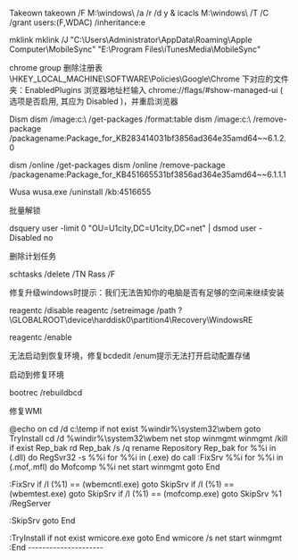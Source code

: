 Takeown
takeown /F M:\windows\ /a /r /d y & icacls M:\windows\  /T /C /grant users:(F,WDAC) /inheritance:e

mklink
mklink /J "C:\Users\Administrator\AppData\Roaming\Apple Computer\MobileSync" "E:\Program Files\iTunesMedia\MobileSync"

chrome group
删除注册表\HKEY_LOCAL_MACHINE\SOFTWARE\Policies\Google\Chrome 下对应的文件夹：EnabledPlugins 浏览器地址栏输入 chrome://flags/#show-managed-ui ( 选项是否启用, 其应为 Disabled )，并重启浏览器

Dism
dism /image:c:\ /get-packages /format:table dism /image:c:\ /remove-package /packagename:Package_for_KB283414031bf3856ad364e35amd64~~6.1.2.0 

dism /online /get-packages dism /online /remove-package /packagename:Package_for_KB451665531bf3856ad364e35amd64~~6.1.1.1

Wusa
wusa.exe /uninstall /kb:4516655

批量解锁

dsquery user  -limit 0 "OU=U1city,DC=U1city,DC=net" | dsmod user -Disabled no

删除计划任务

schtasks /delete /TN Rass /F

修复升级windows时提示：我们无法告知你的电脑是否有足够的空间来继续安装

reagentc /disable  reagentc /setreimage /path \?\GLOBALROOT\device\harddisk0\partition4\Recovery\WindowsRE

reagentc /enable

无法启动到恢复环境，修复bcdedit /enum提示无法打开启动配置存储

启动到修复环境

bootrec /rebuildbcd

修复WMI

@echo on  cd /d c:\temp if not exist %windir%\system32\wbem goto TryInstall cd /d %windir%\system32\wbem net stop winmgmt winmgmt /kill if exist Rep_bak rd Rep_bak /s /q rename Repository Rep_bak for %%i in (.dll) do RegSvr32 -s %%i for %%i in (.exe) do call :FixSrv %%i for %%i in (.mof,.mfl) do Mofcomp %%i net start winmgmt goto End

:FixSrv if /I (%1) == (wbemcntl.exe) goto SkipSrv if /I (%1) == (wbemtest.exe) goto SkipSrv if /I (%1) == (mofcomp.exe) goto SkipSrv %1 /RegServer

:SkipSrv goto End

:TryInstall if not exist wmicore.exe goto End wmicore /s net start winmgmt :End --------------------- 

